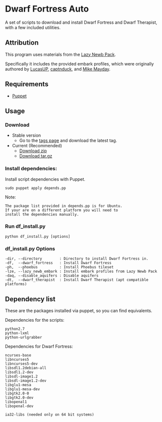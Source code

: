 Dwarf Fortress Auto
===================

A set of scripts to download and install Dwarf Fortress and
Dwarf Therapist, with a few included utilities.

## Attribution

This program uses materials from the
[Lazy Newb Pack](http://www.bay12forums.com/smf/index.php?topic=59026.0).

Specifically it includes the provided embark profiles, which
were originally authored by
[LucasUP](http://www.funkybomp.com/),
[captnduck](https://www.youtube.com/user/captnduck), and
[Mike Mayday](http://mayday.w.staszic.waw.pl/df.php).


## Requirements

- [Puppet](http://puppetlabs.com/)

## Usage
### Download

- Stable version
    - Go to the
        [tags page](https://github.com/haesken/dwarf_fortress_auto/tags)
        and download the latest tag.
- Current (Recommended)
    - [Download zip](https://github.com/haesken/dwarf_fortress_auto/zipball/master)
    - [Download tar.gz](https://github.com/haesken/dwarf_fortress_auto/tarball/master)

### Install dependencies:

Install script dependencies with Puppet.

    sudo puppet apply depends.pp

Note:

    The package list provided in depends.pp is for Ubuntu.
    If your are on a different platform you will need to
    install the dependencies manually.

### Run df\_install.py

    python df_install.py [options]

### df\_install.py Options

    -dir, --directory        : Directory to install Dwarf Fortress in.
    -df,  --dwarf_fortress   : Install Dwarf Fortress
    -ph,  --phoebus          : Install Phoebus tileset
    -lze, --lazy_newb_embark : Install embark profiles from Lazy Newb Pack
    -daq, --disable_aquifers : Disable aquifers
    -dt,  --dwarf_therapist  : Install Dwarf Therapist (apt compatible platforms)

## Dependency list
These are the packages installed via puppet, so you can find equivalents.

Dependencies for the scripts:

    python2.7
    python-lxml
    python-urlgrabber

Dependencies for Dwarf Fortress:

    ncurses-base
    libncurses5
    libncurses5-dev
    libsdl1.2debian-all
    libsdl1.2-dev
    libsdl-image1.2
    libsdl-image1.2-dev
    libglu1-mesa
    libglu1-mesa-dev
    libgtk2.0-0
    libgtk2.0-dev
    libopenal1
    libopenal-dev

    ia32-libs (needed only on 64 bit systems)
